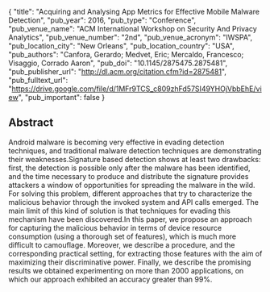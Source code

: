 {
  "title": "Acquiring and Analysing App Metrics for Effective Mobile Malware Detection",
  "pub_year": 2016,
  "pub_type": "Conference",
  "pub_venue_name": "ACM International Workshop on Security And Privacy Analytics",
  "pub_venue_number": "2nd",
  "pub_venue_acronym": "IWSPA",
  "pub_location_city": "New Orleans",
  "pub_location_country": "USA",
  "pub_authors": "Canfora, Gerardo; Medvet, Eric; Mercaldo, Francesco; Visaggio, Corrado Aaron",
  "pub_doi": "10.1145/2875475.2875481",
  "pub_publisher_url": "http://dl.acm.org/citation.cfm?id=2875481",
  "pub_fulltext_url": "https://drive.google.com/file/d/1MFr9TCS_c809zhFd57SI49YHOjVbbEhE/view",
  "pub_important": false
}

## Abstract
Android malware is becoming very effective in evading detection techniques, and traditional malware detection techniques are demonstrating their weaknesses.Signature based detection shows at least two drawbacks: first, the detection is possible only after the malware has been identified, and the time necessary to produce and distribute the signature provides attackers a window of opportunities for spreading the malware in the wild. For solving this problem, different approaches that try to characterize the malicious behavior through the invoked system and API calls emerged. The main limit of this kind of solution is that techniques for evading this mechanism have been discovered.In this paper, we propose an approach for capturing the malicious behavior in terms of device resource consumption (using a thorough set of features), which is much more difficult to camouflage. Moreover, we describe a procedure, and the corresponding practical setting, for extracting those features with the aim of maximizing their discriminative power. Finally, we describe the promising results we obtained experimenting on more than 2000 applications, on which our approach exhibited an accuracy greater than 99%.
